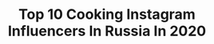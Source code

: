 ---
title: Top 10 Cooking Instagram Influencers In Russia In 2020
description: >-
  Find top cooking Instagram influencers in Russia in 2020. Most popular hashtags: #exklusive #stonehouse #glambox #drpierrericaud.
platform: Instagram
profiles:
  - username: "wostok1712"
    fullname: >-
      Elena Zueva. Sochi, Russia.🌊⚓⛵
    location: "Russia"
    followers: 4247
    engagement: 540
    commentsToLikes: 0.180370
    id: ck6u404wp0wgj0j71km1e0yka
    verified: false
    hashtags: "#food, #12factsaboutme, #mylafe, #myfavorite"
  - username: "voronkofa"
    fullname: >-
      Hakuna Matata 🐾
    location: "Russia"
    followers: 27762
    engagement: 254
    commentsToLikes: 0.023575
    id: ck6udcijqkbeg0j71kdfou2m5
    verified: false
    hashtags: "#quarantinelife, #stayhome, #stayhomestaycreative, #pillowchallenge"
  - username: "best_manicure.ideas"
    fullname: >-
      Маникюр, дизайн ногтей, идеи
    location: "Russia"
    followers: 263135
    engagement: 84
    commentsToLikes: 0.017146
    id: ck0txuqe5kilq0i19wl1szyis
    verified: false
    hashtags: "#161, #repost"
  - username: "oldfashionedbaker"
    fullname: >-
      
    location: "Russia"
    followers: 4665
    engagement: 2034
    commentsToLikes: 0.244077
    id: ck13bqcdrwo680i19ru4lyt55
    verified: false
    hashtags: "#maleficenta, #piroshky, #challah, #potpie"
  - username: "algrashkina"
    fullname: >-
      ДОМ•  УЮТ• РЕЦЕПТЫ
    location: "Russia"
    followers: 50429
    engagement: 388
    commentsToLikes: 0.065025
    id: ck5ckdhnewnc10i11g3955798
    verified: false
    hashtags: "#stayhome, #algr"
  - username: "lissakiri"
    fullname: >-
      Elizaveta Kirichenko
    location: "Russia"
    followers: 21789
    engagement: 731
    commentsToLikes: 0.056455
    id: ck6tylnll4gpx0j717onm16cq
    verified: false
    hashtags: "#canonrussia, #foodstyle, #homecooking, #merrychristmas"
  - username: "katy_at_the_manor"
    fullname: >-
      Katy
    location: "Russia"
    followers: 15045
    engagement: 604
    commentsToLikes: 0.092803
    id: ck5hhcba27hwv0i115qvnrkug
    verified: false
    hashtags: "#kremlin, #countrylife, #countryhouse, #homebar"
  - username: "zaika_rublevka"
    fullname: >-
      🥇РЕСТОРАТОР | CHEF 👩🏼‍🍳
    location: "Russia"
    followers: 33708
    engagement: 338
    commentsToLikes: 0.044144
    id: ck6u3z3jv0q450j719dyurpk1
    verified: false
    hashtags: ""
  - username: "legendary_colocolo"
    fullname: >-
      
    location: "Russia"
    followers: 7051
    engagement: 876
    commentsToLikes: 0.047738
    id: ck5zsrr35z2ew0i140kc2lvgp
    verified: false
    hashtags: "#findit, #colocolo, #stuckie, #gq"
  - username: "yanychka07"
    fullname: >-
      My personal beauty blog💄❤
    location: "Russia"
    followers: 93013
    engagement: 81
    commentsToLikes: 0.060236
    id: ck5c9sypuc29e0i11ofryiqvu
    verified: false
    hashtags: "#sokolovjewelry, #bakerhouseofficial, #normadermphytosolution, #larocheposayrussia"
---
